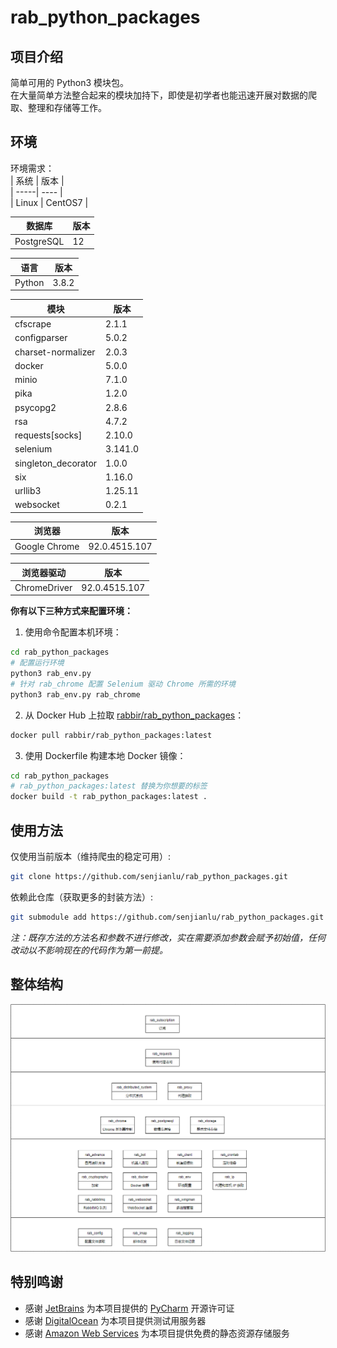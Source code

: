 # rab_python_packages

## 项目介绍  
简单可用的 Python3 模块包。  
在大量简单方法整合起来的模块加持下，即使是初学者也能迅速开展对数据的爬取、整理和存储等工作。  

## 环境
环境需求：  
| 系统 | 版本 |  
| -----| ---- |  
| Linux | CentOS7 |  

| 数据库 | 版本 |  
| -----| ---- |  
| PostgreSQL | 12 |  

| 语言 | 版本 |
| -----| ---- |  
| Python | 3.8.2 |  

| 模块 | 版本 |
| -----| ---- |  
| cfscrape | 2.1.1 |  
| configparser | 5.0.2 |  
| charset-normalizer | 2.0.3 |  
| docker | 5.0.0 |  
| minio | 7.1.0 |  
| pika | 1.2.0 |  
| psycopg2 | 2.8.6 |  
| rsa | 4.7.2 |  
| requests[socks] | 2.10.0 |  
| selenium | 3.141.0 |  
| singleton_decorator | 1.0.0 |  
| six | 1.16.0 |  
| urllib3 | 1.25.11 |  
| websocket | 0.2.1 |  

| 浏览器 | 版本 |  
| ----- | ----- |  
| Google Chrome | 92.0.4515.107 |  

| 浏览器驱动 | 版本 |  
| ----- | ----- |  
| ChromeDriver | 92.0.4515.107 |  

**你有以下三种方式来配置环境：**
1. 使用命令配置本机环境：
```bash
cd rab_python_packages
# 配置运行环境
python3 rab_env.py
# 针对 rab_chrome 配置 Selenium 驱动 Chrome 所需的环境
python3 rab_env.py rab_chrome
```
2. 从 Docker Hub 上拉取 [rabbir/rab_python_packages](https://hub.docker.com/r/rabbir/rab_python_packages)：  
```bash
docker pull rabbir/rab_python_packages:latest
```
3. 使用 Dockerfile 构建本地 Docker 镜像：
```bash
cd rab_python_packages
# rab_python_packages:latest 替换为你想要的标签
docker build -t rab_python_packages:latest .
```

## 使用方法 
仅使用当前版本（维持爬虫的稳定可用）:
```bash
git clone https://github.com/senjianlu/rab_python_packages.git
```
依赖此仓库（获取更多的封装方法）:
```bash
git submodule add https://github.com/senjianlu/rab_python_packages.git
```
*注：既存方法的方法名和参数不进行修改，实在需要添加参数会赋予初始值，任何改动以不影响现在的代码作为第一前提。*  

## 整体结构
![rab_python_packages](https://raw.githubusercontent.com/senjianlu/imgs/master/20210920190810.png)

## 特别鸣谢
- 感谢 [JetBrains](https://www.jetbrains.com/) 为本项目提供的 [PyCharm](https://www.jetbrains.com/pycharm/) 开源许可证
- 感谢 [DigitalOcean](https://www.digitalocean.com/) 为本项目提供测试用服务器
- 感谢 [Amazon Web Services](https://aws.amazon.com/) 为本项目提供免费的静态资源存储服务